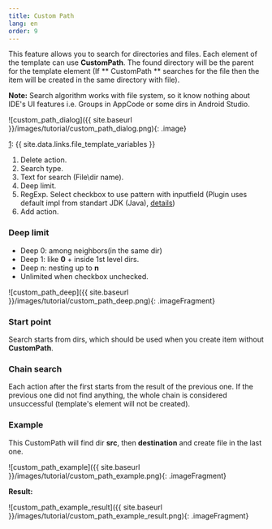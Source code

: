 ```yaml
---
title: Custom Path
lang: en
order: 9
---
```


This feature allows you to search for directories and files. Each element of the template can use **CustomPath**. The found directory will be the parent for the template element (If ** CustomPath ** searches for the file then the item will be created in the same directory with file).

**Note:** Search algorithm works with file system, so it know nothing about IDE's UI features i.e. Groups in AppCode or some dirs in Android Studio.

![custom_path_dialog]({{ site.baseurl }}/images/tutorial/custom_path_dialog.png){: .image}


[1]: {{ site.data.links.file_template_variables }}

1. Delete action.
2. Search type.
3. Text for search (File\dir name).
4. Deep limit.
5. RegExp. Select checkbox to use pattern with inputfield (Plugin uses default impl from standart JDK (Java), [details][1])
6. Add action.

### Deep limit

* Deep 0: among neighbors(in the same dir)
* Deep 1: like **0** + inside 1st level dirs.
* Deep n: nesting up to **n**
* Unlimited when checkbox unchecked.

![custom_path_deep]({{ site.baseurl }}/images/tutorial/custom_path_deep.png){: .imageFragment}

### Start point

Search starts from dirs, which should be used when you create item without **CustomPath**.

### Chain search

Each action after the first starts from the result of the previous one. If the previous one did not find anything, the whole chain is considered unsuccessful (template's element will not be created).

### Example

This CustomPath will find dir **src**, then **destination** and create file in the last one.

![custom_path_example]({{ site.baseurl }}/images/tutorial/custom_path_example.png){: .imageFragment}

**Result:**

![custom_path_example_result]({{ site.baseurl }}/images/tutorial/custom_path_example_result.png){: .imageFragment}

[1]: http://docs.oracle.com/javase/7/docs/api/java/util/regex/Pattern.html
